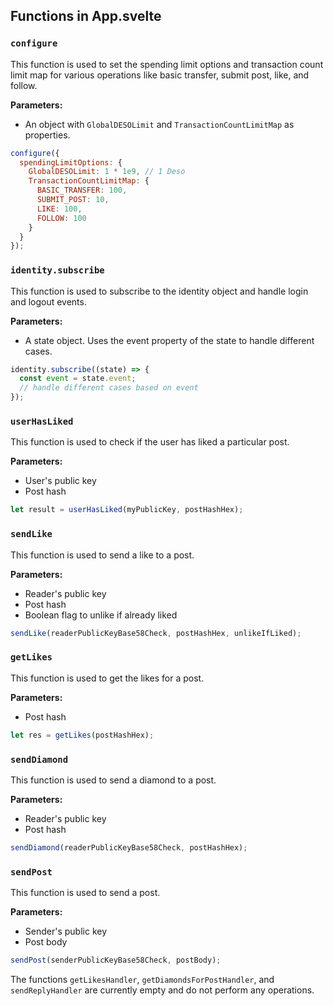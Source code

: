 ## Functions in App.svelte

### `configure`
This function is used to set the spending limit options and transaction count limit map for various operations like basic transfer, submit post, like, and follow.

**Parameters:**
- An object with `GlobalDESOLimit` and `TransactionCountLimitMap` as properties.

```javascript
configure({
  spendingLimitOptions: {
    GlobalDESOLimit: 1 * 1e9, // 1 Deso
    TransactionCountLimitMap: {
      BASIC_TRANSFER: 100,
      SUBMIT_POST: 10,
      LIKE: 100,
      FOLLOW: 100
    }
  }
});
```

### `identity.subscribe`
This function is used to subscribe to the identity object and handle login and logout events.

**Parameters:**
- A state object. Uses the event property of the state to handle different cases.

```javascript
identity.subscribe((state) => {
  const event = state.event;
  // handle different cases based on event
});
```

### `userHasLiked`
This function is used to check if the user has liked a particular post.

**Parameters:**
- User's public key
- Post hash

```javascript
let result = userHasLiked(myPublicKey, postHashHex);
```

### `sendLike`
This function is used to send a like to a post.

**Parameters:**
- Reader's public key
- Post hash
- Boolean flag to unlike if already liked

```javascript
sendLike(readerPublicKeyBase58Check, postHashHex, unlikeIfLiked);
```

### `getLikes`
This function is used to get the likes for a post.

**Parameters:**
- Post hash

```javascript
let res = getLikes(postHashHex);
```

### `sendDiamond`
This function is used to send a diamond to a post.

**Parameters:**
- Reader's public key
- Post hash

```javascript
sendDiamond(readerPublicKeyBase58Check, postHashHex);
```

### `sendPost`
This function is used to send a post.

**Parameters:**
- Sender's public key
- Post body

```javascript
sendPost(senderPublicKeyBase58Check, postBody);
```

The functions `getLikesHandler`, `getDiamondsForPostHandler`, and `sendReplyHandler` are currently empty and do not perform any operations.
